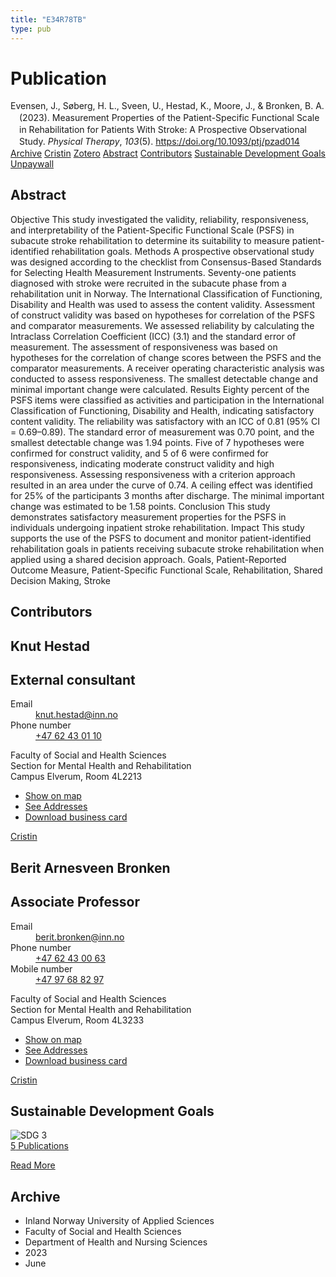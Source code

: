 ```yaml
---
title: "E34R78TB"
type: pub
---
```

<h1>Publication</h1>
<article id="csl-bib-container-E34R78TB" class="csl-bib-container">
  <div class="csl-bib-body" style="line-height: 1.35; padding-left: 1em; text-indent:-1em;">
  <div class="csl-entry">Evensen, J., S&#xF8;berg, H. L., Sveen, U., Hestad, K., Moore, J., &amp; Bronken, B. A. (2023). Measurement Properties of the Patient-Specific Functional Scale in Rehabilitation for Patients With Stroke: A Prospective Observational Study. <i>Physical Therapy</i>, <i>103</i>(5). <a href="https://doi.org/10.1093/ptj/pzad014">https://doi.org/10.1093/ptj/pzad014</a></div>
</div>
  <div class="csl-bib-buttons">
    <a href="#taxonomy-article-E34R78TB" class="csl-bib-button">Archive</a>
    <a href="https://app.cristin.no/results/show.jsf?id=2150735" alt="Cristin URL" class="csl-bib-button">Cristin</a>
    <a href="http://zotero.org/groups/5402882/items/E34R78TB" alt="Zotero URL" class="csl-bib-button">Zotero</a>
    <a href="#abstract-article-E34R78TB" class="csl-bib-button">Abstract</a>
    <a href="#contributors-article-E34R78TB" class="csl-bib-button">Contributors</a>
    <a href="#sdg-article-E34R78TB" class="csl-bib-button">Sustainable Development Goals</a>
    <a href="https://academic.oup.com/ptj/advance-article-pdf/doi/10.1093/ptj/pzad014/49170792/pzad014.pdf" class="csl-bib-button">Unpaywall</a>
  </div>
  <div id="csl-bib-meta-container-E34R78TB"></div>
</article>
<div id="csl-bib-meta-E34R78TB" class="csl-bib-meta">
  <article id="abstract-article-E34R78TB" class="abstract-article">
    <h1>Abstract</h1>
    Objective This study investigated the validity, reliability, responsiveness, and interpretability of the Patient-Specific Functional Scale (PSFS) in subacute stroke rehabilitation to determine its suitability to measure patient-identified rehabilitation goals. Methods A prospective observational study was designed according to the checklist from Consensus-Based Standards for Selecting Health Measurement Instruments. Seventy-one patients diagnosed with stroke were recruited in the subacute phase from a rehabilitation unit in Norway. The International Classification of Functioning, Disability and Health was used to assess the content validity. Assessment of construct validity was based on hypotheses for correlation of the PSFS and comparator measurements. We assessed reliability by calculating the Intraclass Correlation Coefficient (ICC) (3.1) and the standard error of measurement. The assessment of responsiveness was based on hypotheses for the correlation of change scores between the PSFS and the comparator measurements. A receiver operating characteristic analysis was conducted to assess responsiveness. The smallest detectable change and minimal important change were calculated. Results Eighty percent of the PSFS items were classified as activities and participation in the International Classification of Functioning, Disability and Health, indicating satisfactory content validity. The reliability was satisfactory with an ICC of 0.81 (95% CI = 0.69–0.89). The standard error of measurement was 0.70 point, and the smallest detectable change was 1.94 points. Five of 7 hypotheses were confirmed for construct validity, and 5 of 6 were confirmed for responsiveness, indicating moderate construct validity and high responsiveness. Assessing responsiveness with a criterion approach resulted in an area under the curve of 0.74. A ceiling effect was identified for 25% of the participants 3 months after discharge. The minimal important change was estimated to be 1.58 points. Conclusion This study demonstrates satisfactory measurement properties for the PSFS in individuals undergoing inpatient stroke rehabilitation. Impact This study supports the use of the PSFS to document and monitor patient-identified rehabilitation goals in patients receiving subacute stroke rehabilitation when applied using a shared decision approach. Goals, Patient-Reported Outcome Measure, Patient-Specific Functional Scale, Rehabilitation, Shared Decision Making, Stroke
  </article>
  <article id="contributors-article-E34R78TB" class="contributors-article">
    <h1>Contributors</h1>
    <div class="personas"> <div class="vrtx-hinn-person-card"> <div class="photo"> <i class="lar la-user-circle missing-person"></i> </div> <div class="info"> <hgroup><h1>Knut Hestad</h1> <h2>External consultant</h2> </hgroup><dl> <dt>Email</dt> <dd> <a href="mailto:knut.hestad@inn.no">knut.hestad@inn.no</a> </dd> <dt>Phone number</dt> <dd><a href="tel:+4762430110"> +47 62 43 01 10 </a></dd> </dl> <p> Faculty of Social and Health Sciences<br> Section for Mental Health and Rehabilitation<br> Campus Elverum, Room 4L2213 </p> <ul class="vrtx-hinn-links"> <li><a href="https://www.google.com/maps?q=60.88177,11.53669">Show on map</a></li> <li><a href="https://www.inn.no/english/find-an-employee/knut-hestad.html#vrtx-hinn-addresses">See Addresses</a></li> <li><a href="https://www.inn.no/english/find-an-employee/knut-hestad.html?vrtx=vcf">Download business card</a></li> </ul> </div> </div> <a href="https://app.cristin.no/persons/show.jsf?id=43557" alt="Cristin URL" class="personas-cristin">Cristin</a> </div> <div class="personas"> <div class="vrtx-hinn-person-card"> <div class="photo"> <i class="lar la-user-circle missing-person"></i> </div> <div class="info"> <hgroup><h1>Berit Arnesveen Bronken</h1> <h2>Associate Professor</h2> </hgroup><dl> <dt>Email</dt> <dd> <a href="mailto:berit.bronken@inn.no">berit.bronken@inn.no</a> </dd> <dt>Phone number</dt> <dd><a href="tel:+4762430063"> +47 62 43 00 63 </a></dd> <dt>Mobile number</dt> <dd><a href="tel:+4797688297"> +47 97 68 82 97 </a></dd> </dl> <p> Faculty of Social and Health Sciences<br> Section for Mental Health and Rehabilitation<br> Campus Elverum, Room 4L3233 </p> <ul class="vrtx-hinn-links"> <li><a href="https://www.google.com/maps?q=60.88177,11.53669">Show on map</a></li> <li><a href="https://www.inn.no/english/find-an-employee/berit-bronken.html#vrtx-hinn-addresses">See Addresses</a></li> <li><a href="https://www.inn.no/english/find-an-employee/berit-bronken.html?vrtx=vcf">Download business card</a></li> </ul> </div> </div> <a href="https://app.cristin.no/persons/show.jsf?id=10549" alt="Cristin URL" class="personas-cristin">Cristin</a> </div>
  </article>
  <article id="sdg-article-E34R78TB" class="sdg-article">
    <h1>Sustainable Development Goals</h1>
    <div class="sdg-container"><div id="sdg3" class="sdg"> <img src="{{< params subfolder >}}images/sdg/sdg03_en.png" class="image" alt="SDG 3"> <div class="sdg-overlay"> <a href="{{< params subfolder >}}en/archive/?sdg=3#archive" class="sdg-publication-count"><span>5</span> Publications</a> <p><a href="https://sdgs.un.org/goals/goal3" class="sdg-read-more">Read More</a></p> </div> </div></div>
  </article>
  <article id="taxonomy-article-E34R78TB" class="taxonomy-article">
    <h1>Archive</h1>
    <ul>
      <li>Inland Norway University of Applied Sciences</li>
      <li>Faculty of Social and Health Sciences</li>
      <li>Department of Health and Nursing Sciences</li>
      <li>2023</li>
      <li>June</li>
    </ul>
  </article>
</div>

